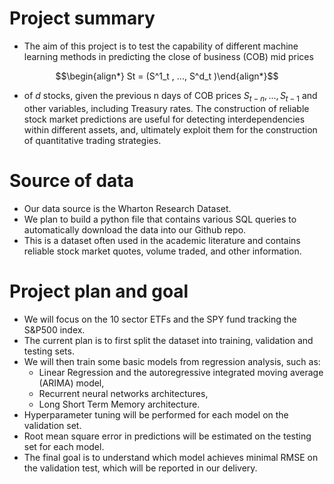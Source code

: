 # Project summary

- The aim of this project is to test the capability of different machine learning methods in predicting the close of business (COB) mid prices

$$\begin{align*} St = (S^1_t , ..., S^d_t )\end{align*}$$

-  of $d$ stocks, given the previous n days of COB prices $S_{t−n}, ..., S_{t−1}$ and other variables, including Treasury rates. The construction of reliable stock market predictions are useful for detecting interdependencies within different assets, and, ultimately exploit them for the construction of quantitative trading strategies.

# Source of data

- Our data source is the Wharton Research Dataset.
- We plan to build a python file that contains various SQL queries to automatically download the data into our Github repo.
- This is a dataset often used in the academic literature and contains reliable stock market quotes, volume traded, and other information.

# Project plan and goal
- We will focus on the 10 sector ETFs and the SPY fund tracking the S&P500 index.
- The current plan is to first split the dataset into training, validation and testing sets.
- We will then train some basic models from regression analysis, such as:
  - Linear Regression and the autoregressive integrated moving average (ARIMA) model,
  - Recurrent neural networks architectures,
  - Long Short Term Memory architecture.
- Hyperparameter tuning will be performed for each model on the validation set.
- Root mean square error in predictions will be estimated on the testing set for each model.
- The final goal is to understand which model achieves minimal RMSE on the validation test, which will be reported in our delivery.

